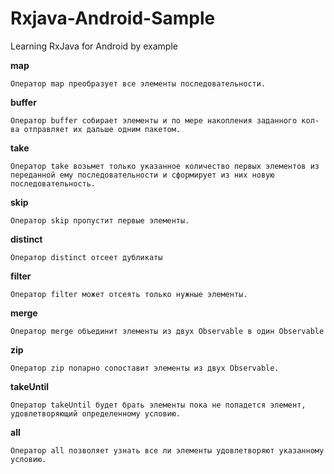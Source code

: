 # Rxjava-Android-Sample
Learning RxJava for Android by example

**map**          
```
Оператор map преобразует все элементы последовательности.
```
      
**buffer**       
```
Оператор buffer собирает элементы и по мере накопления заданного кол-ва отправляет их дальше одним пакетом.          
```
      
**take**      
```
Оператор take возьмет только указанное количество первых элементов из переданной ему последовательности и сформирует из них новую последовательность.      
```
      
**skip**      
```
Оператор skip пропустит первые элементы.       
```
      
**distinct**      
```
Оператор distinct отсеет дубликаты      
```
      
**filter**      
```
Оператор filter может отсеять только нужные элементы.       
```
      
**merge**      
```
Оператор merge объединит элементы из двух Observable в один Observable      
```
      
**zip**      
```
Оператор zip попарно сопоставит элементы из двух Observable.      
```
      
**takeUntil**      
```
Оператор takeUntil будет брать элементы пока не попадется элемент, удовлетворяющий определенному условию.     
```
      
**all**      
```
Оператор all позволяет узнать все ли элементы удовлетворяют указанному условию.      
```
